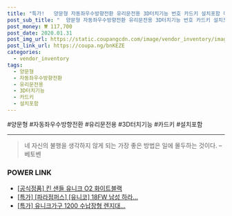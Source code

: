 ```yaml
--- 
title: "특가!   양문형 자동좌우수방향전환 유리문전용 3D터치기능 번호 카드키 설치포함 디지털..." 
post_sub_title: "  양문형 자동좌우수방향전환 유리문전용 3D터치기능 번호 카드키 설치포함 디지털도어락 유니코스타UG-325S-GL 단품" 
post_money: ₩ 117,700 
post_date: 2020.01.31 
post_img_url: https://static.coupangcdn.com/image/vendor_inventory/images/2018/01/09/14/5/0b39ac5c-3f1c-44d1-a2a1-5d05a075149e.jpg 
post_link_url: https://coupa.ng/bnKEZE 
categories: 
  - vendor_inventory 
tags: 
  - 양문형 
  - 자동좌우수방향전환 
  - 유리문전용 
  - 3D터치기능 
  - 카드키 
  - 설치포함 
--- 
```

  #양문형 #자동좌우수방향전환 #유리문전용 #3D터치기능 #카드키 #설치포함 
<hr> 

> 네 자신의 불행을 생각하지 않게 되는 가장 좋은 방법은 일에 몰두하는 것이다. – 베토벤 


### POWER LINK

* <a href="https://blog.naver.com/fasyy4321/221781123069" target="_blank">[공식정품] 킨 샌들 유니크 O2 화이트블랙</a>
* <a href="https://blog.naver.com/sakai111/221787737100" target="_blank">[특가] [파라점퍼스] [유니코] 18FW 남성 하라...</a>
* <a href="https://blog.naver.com/santokki14/221791965573" target="_blank">[특가] 유니크가구 1200 수납장형 렌지대...</a>
